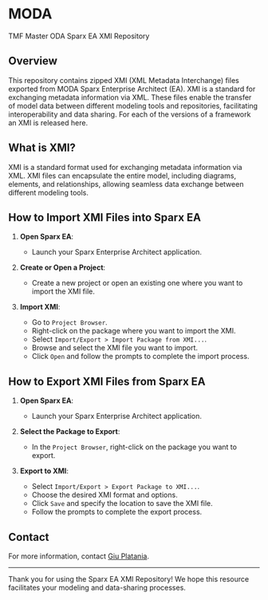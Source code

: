 # MODA
TMF Master ODA Sparx EA XMI Repository

## Overview
This repository contains zipped XMI (XML Metadata Interchange) files exported from MODA Sparx Enterprise Architect (EA). XMI is a standard for exchanging metadata information via XML. These files enable the transfer of model data between different modeling tools and repositories, facilitating interoperability and data sharing. For each of the versions of a framework an XMI is released here. 

## What is XMI?
XMI is a standard format used for exchanging metadata information via XML.  XMI files can encapsulate the entire model, including diagrams, elements, and relationships, allowing seamless data exchange between different modeling tools.

## How to Import XMI Files into Sparx EA
1. **Open Sparx EA**:
   - Launch your Sparx Enterprise Architect application.

2. **Create or Open a Project**:
   - Create a new project or open an existing one where you want to import the XMI file.

3. **Import XMI**:
   - Go to `Project Browser`.
   - Right-click on the package where you want to import the XMI.
   - Select `Import/Export > Import Package from XMI...`.
   - Browse and select the XMI file you want to import.
   - Click `Open` and follow the prompts to complete the import process.

## How to Export XMI Files from Sparx EA
1. **Open Sparx EA**:
   - Launch your Sparx Enterprise Architect application.

2. **Select the Package to Export**:
   - In the `Project Browser`, right-click on the package you want to export.

3. **Export to XMI**:
   - Select `Import/Export > Export Package to XMI...`.
   - Choose the desired XMI format and options.
   - Click `Save` and specify the location to save the XMI file.
   - Follow the prompts to complete the export process.


## Contact
For more information, contact [Giu Platania](mailto:gplatania@tmforum.org).

---

Thank you for using the Sparx EA XMI Repository! We hope this resource facilitates your modeling and data-sharing processes.
